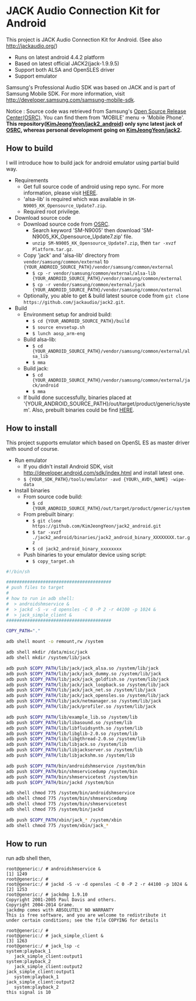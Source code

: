 JACK Audio Connection Kit for Android
====
This project is JACK Audio Connection Kit for Android. (See also http://jackaudio.org/)
- Runs on latest android 4.4.2 platform
- Based on latest official JACK2(jack-1.9.9.5)
- Support both ALSA and OpenSLES driver
- Support emulator

Samsung's Professional Audio SDK was based on JACK and is part of Samsung Mobile SDK. For more information, visit http://developer.samsung.com/samsung-mobile-sdk.

Notice :
Source code was retrieved from Samsung's <A HREF="http://opensource.samsung.com">Open Source Release Center(OSRC)</A>. You can find them from 'MOBILE' menu -> 'Mobile Phone'. <B>This repository(<A HREF="https://github.com/KimJeongYeon/jack2_android">KimJeongYeon/jack2_android</A>) only sync latest jack of <A HREF="http://opensource.samsung.com">OSRC</A>, whereas personal development going on <A HREF="https://github.com/KimJeongYeon/jack2">KimJeongYeon/jack2</A>.</B>

How to build
----
I will introduce how to build jack for android emulator using partial build way.
- Requirements
    - Get full source code of android using repo sync. For more information, please visit <A HREF="http://source.android.com/source/building.html">HERE</A>.
    - 'alsa-lib' is required which was available in `SM-N9005_KK_Opensource_Update7.zip`.
    - Required root privilege.
- Download source code
    - Download source code from <A HREF="http://opensource.samsung.com">OSRC</A>.
        - Search keyword 'SM-N9005' then download 'SM-N9005_KK_Opensource_Update7.zip' file.
        - `unzip SM-N9005_KK_Opensource_Update7.zip`, then `tar -xvzf Platform.tar.gz`.
    - Copy 'jack' and 'alsa-lib' directory from `vendor/samsung/common/external` to `{YOUR_ANDROID_SOURCE_PATH}/vendor/samsung/common/external`
        - `$ cp -r vendor/samsung/common/external/alsa-lib {YOUR_ANDROID_SOURCE_PATH}/vendor/samsung/common/external`
        - `$ cp -r vendor/samsung/common/external/jack {YOUR_ANDROID_SOURCE_PATH}/vendor/samsung/common/external`
    - Optionally, you able to get & build latest source code from `git clone https://github.com/jackaudio/jack2.git`.
- Build
    - Environment setup for android build:
        - `$ cd {YOUR_ANDROID_SOURCE_PATH}/build`
        - `$ source envsetup.sh`
        - `$ lunch aosp_arm-eng`
    - Build alsa-lib:
        - `$ cd {YOUR_ANDROID_SOURCE_PATH}/vendor/samsung/common/external/alsa_lib`
        - `$ mma`
    - Build jack:
        - `$ cd {YOUR_ANDROID_SOURCE_PATH}/vendor/samsung/common/external/jack/android`
        - `$ mma`
    - If build done successfully, binaries placed at '{YOUR\_ANDROID\_SOURCE\_PATH}/out/target/product/generic/system'. Also, prebuilt binaries could be find <A HREF="https://github.com/KimJeongYeon/jack2_android/tree/master/binaries">HERE</A>.

How to install
----
This project supports emulator which based on OpenSL ES as master driver with sound of course.
- Run emulator
    - If you didn't install Android SDK, visit http://developer.android.com/sdk/index.html and install latest one.
    - `$ {YOUR_SDK_PATH}/tools/emulator -avd {YOUR\_AVD\_NAME} -wipe-data`
- Install binaries
    - From source code build:
        - `$ cd {YOUR_ANDROID_SOURCE_PATH}/out/target/product/generic/system`
    - From prebuilt binary:
        - `$ git clone https://github.com/KimJeongYeon/jack2_android.git`
        - `$ tar -xvzf ./jack2_android/binaries/jack2_android_binary_XXXXXXXX.tar.gz`
        - `$ cd jack2_android_binary_xxxxxxxx`
    - Push binaries to your emulator device using script:
        - `$ copy_target.sh`
```sh
#!/bin/sh

########################################
# push files to target
#
# how to run in adb shell:
#  > androidshmservice &
#  > jackd -S -v -d opensles -C 0 -P 2 -r 44100 -p 1024 &
#  > jack_simple_client &
########################################

COPY_PATH="."

adb shell mount -o remount,rw /system

adb shell mkdir /data/misc/jack
adb shell mkdir /system/lib/jack

adb push $COPY_PATH/lib/jack/jack_alsa.so /system/lib/jack
adb push $COPY_PATH/lib/jack/jack_dummy.so /system/lib/jack
adb push $COPY_PATH/lib/jack/jack_goldfish.so /system/lib/jack
adb push $COPY_PATH/lib/jack/jack_loopback.so /system/lib/jack
adb push $COPY_PATH/lib/jack/jack_net.so /system/lib/jack
adb push $COPY_PATH/lib/jack/jack_opensles.so /system/lib/jack
adb push $COPY_PATH/lib/jack/netmanager.so /system/lib/jack
adb push $COPY_PATH/lib/jack/profiler.so /system/lib/jack

adb push $COPY_PATH/lib/example_lib.so /system/lib
adb push $COPY_PATH/lib/libasound.so /system/lib
adb push $COPY_PATH/lib/libfluidsynth.so /system/lib
adb push $COPY_PATH/lib/libglib-2.0.so /system/lib
adb push $COPY_PATH/lib/libgthread-2.0.so /system/lib
adb push $COPY_PATH/lib/libjack.so /system/lib
adb push $COPY_PATH/lib/libjackserver.so /system/lib
adb push $COPY_PATH/lib/libjackshm.so /system/lib

adb push $COPY_PATH/bin/androidshmservice /system/bin
adb push $COPY_PATH/bin/shmservicedump /system/bin
adb push $COPY_PATH/bin/shmservicetest /system/bin
adb push $COPY_PATH/bin/jackd /system/bin

adb shell chmod 775 /system/bin/androidshmservice
adb shell chmod 775 /system/bin/shmservicedump
adb shell chmod 775 /system/bin/shmservicetest
adb shell chmod 775 /system/bin/jackd

adb push $COPY_PATH/xbin/jack_* /system/xbin
adb shell chmod 775 /system/xbin/jack_*
```

How to run
----
run adb shell then,
```
root@generic:/ # androidshmservice &
[1] 1249
root@generic:/ # 
root@generic:/ # jackd -S -v -d opensles -C 0 -P 2 -r 44100 -p 1024 &
[2] 1253
root@generic:/ # jackdmp 1.9.10
Copyright 2001-2005 Paul Davis and others.
Copyright 2004-2014 Grame.
jackdmp comes with ABSOLUTELY NO WARRANTY
This is free software, and you are welcome to redistribute it
under certain conditions; see the file COPYING for details

root@generic:/ # 
root@generic:/ # jack_simple_client &
[3] 1263
root@generic:/ # jack_lsp -c
system:playback_1
   jack_simple_client:output1
system:playback_2
   jack_simple_client:output2
jack_simple_client:output1
   system:playback_1
jack_simple_client:output2
   system:playback_2
this signal is 10 
```

